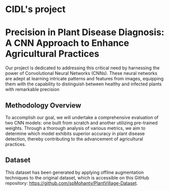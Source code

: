 # CIDL's project
# Precision in Plant Disease Diagnosis: A CNN Approach to Enhance Agricultural Practices

Our project is dedicated to addressing this critical need by harnessing the power of Convolutional
Neural Networks (CNNs). These neural networks are adept at learning intricate patterns and
features from images, equipping them with the capability to distinguish between healthy and
infected plants with remarkable precision

## Methodology Overview

To accomplish our goal, we will undertake a comprehensive evaluation of two CNN models: one
built from scratch and another utilizing pre-trained weights. Through a thorough analysis of various
metrics, we aim to determine which model exhibits superior accuracy in plant disease detection,
thereby contributing to the advancement of agricultural practices.

## Dataset

This dataset has been generated by applying offline augmentation techniques to the original
dataset, which is accessible on this GitHub repository: https://github.com/spMohanty/PlantVillage-Dataset.
